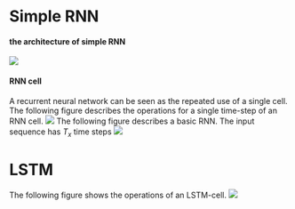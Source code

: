 # Simple RNN
#### the architecture of simple RNN
![](https://github.com/wsttxni/PicsofMD/blob/master/rnn_architecture.png)
#### RNN cell
A recurrent neural network can be seen as the repeated use of a single cell.
The following figure describes the operations for a single time-step of an RNN cell.
![](https://github.com/wsttxni/PicsofMD/blob/master/rnn_step_forward.png)
The following figure describes a basic RNN. The input sequence has $T_x$  time steps
![](https://github.com/wsttxni/PicsofMD/blob/master/rnn_forward_sequence.png)

# LSTM
The following figure shows the operations of an LSTM-cell.
![](https://github.com/wsttxni/PicsofMD/blob/master/LSTM_architecture.png)
